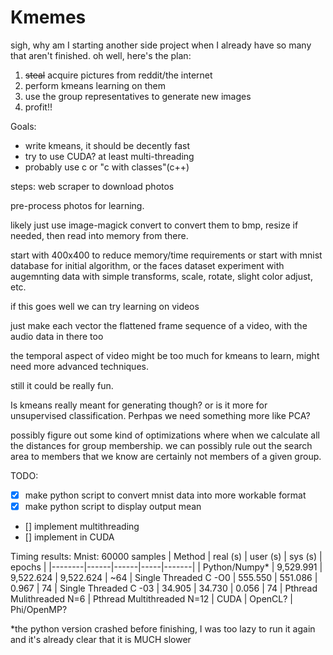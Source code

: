 # Kmemes #
sigh, why am I starting another side project when I already have so many that
aren't finished. oh well, here's the plan:
1. ~~steal~~ acquire pictures from reddit/the internet
2. perform kmeans learning on them
3. use the group representatives to generate new images
4. profit!!

Goals:
 - write kmeans, it should be decently fast
 - try to use CUDA? at least multi-threading 
 - probably use c or "c with classes"(c++)


steps:
web scraper to download photos

pre-process photos for learning.

likely just use image-magick convert to convert them to bmp, resize if needed,
then read into memory from there.

start with 400x400 to reduce memory/time requirements
or start with mnist database for initial algorithm, or the faces dataset
experiment with augemnting data with simple transforms, scale, rotate,
slight color adjust, etc.


if this goes well we can try learning on videos

just make each vector the flattened frame sequence of a video, with the audio 
data in there too

the temporal aspect of video might be too much for kmeans to learn, might need
more advanced techniques.

still it could be really fun.

Is kmeans really meant for generating though? or is it more for unsupervised
classification. Perhpas we need something more like PCA?

possibly figure out some kind of optimizations where when we calculate all the
distances for group membership. we can possibly rule out the search area to 
members that we know are certainly not members of a given group.

TODO:
 - [x] make python script to convert mnist data into more workable format
 - [x] make python script to display output mean
 - [] implement multithreading
 - [] implement in CUDA

 Timing results: 
Mnist: 60000 samples
| Method | real (s) | user (s) | sys (s) | epochs |
|--------|------|------|-----|-------|
| Python/Numpy* | 9,529.991 | 9,522.624 | 9,522.624 | ~64
| Single Threaded C -O0 | 555.550 | 551.086 | 0.967 | 74
| Single Threaded C -03 | 34.905 | 34.730 | 0.056 | 74
| Pthread Mulithreaded N=6
| Pthread Multithreaded N=12
| CUDA
| OpenCL?
| Phi/OpenMP?

*the python version crashed before finishing, I was too lazy to run it again and it's already clear that it is MUCH slower
